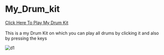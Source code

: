 # My_Drum_kit
<a href="https://manishgihub.github.io/My_Drum_kit/">Click Here To Play My Drum Kit</a><br><br>
This is a my Drum Kit on which you can play all drums by clicking it and also by pressing the keys 


![d1](https://user-images.githubusercontent.com/102681545/224467505-98a14756-c3de-4297-b592-6b3df6ce319c.JPG)
